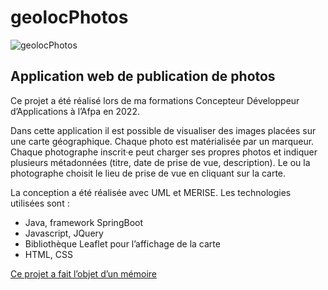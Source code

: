 # geolocPhotos
![geolocPhotos](https://github.com/Yome07/geolocPhotos/assets/102656427/24eeb1c1-9d34-41a8-adc3-3426071c4b41)

## Application web de publication de photos
Ce projet a été réalisé lors de ma formations Concepteur Développeur d’Applications à l’Afpa en 2022.

Dans cette application il est possible de visualiser des images placées sur une carte géographique. Chaque photo est matérialisée par un marqueur.
Chaque photographe inscrit·e peut charger ses propres photos et indiquer plusieurs métadonnées (titre, date de prise de vue, description). 
Le ou la photographe choisit le lieu de prise de vue en cliquant sur la carte.

La conception a été réalisée avec UML et MERISE.
Les technologies utilisées sont : 
- Java, framework SpringBoot
- Javascript, JQuery
- Bibliothèque Leaflet pour l’affichage de la carte
- HTML, CSS

[Ce projet a fait l’objet d’un mémoire](/RapportCertificationCDA.pdf)
